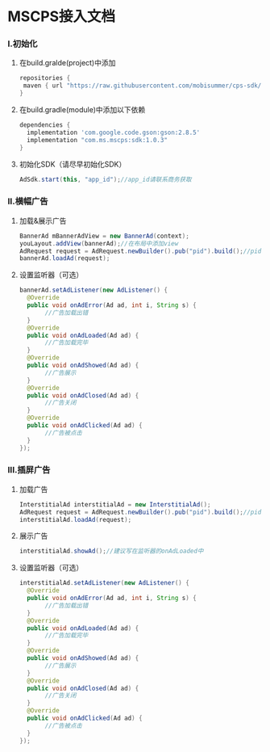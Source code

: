 # MSCPS接入文档

### I.初始化

1. 在build.gralde(project)中添加

   ```groovy
   repositories { 
   	maven { url "https://raw.githubusercontent.com/mobisummer/cps-sdk/master" }
   }
   ```

2. 在build.gradle(module)中添加以下依赖

   ```groovy
   dependencies {
     implementation 'com.google.code.gson:gson:2.8.5'
     implementation "com.ms.mscps:sdk:1.0.3"
   }
   ```

3. 初始化SDK（请尽早初始化SDK）

   ```java
   AdSdk.start(this, "app_id");//app_id请联系商务获取
   ```

### II.横幅广告

1. 加载&展示广告

   ```java
   BannerAd mBannerAdView = new BannerAd(context);
   youLayout.addView(bannerAd);//在布局中添加view
   AdRequest request = AdRequest.newBuilder().pub("pid").build();//pid请联系商务获取
   bannerAd.loadAd(request);
   ```

2. 设置监听器（可选）

   ```java
   bannerAd.setAdListener(new AdListener() {
     @Override
     public void onAdError(Ad ad, int i, String s) {
          //广告加载出错
     }
     @Override
     public void onAdLoaded(Ad ad) {
          //广告加载完毕
     }
     @Override
     public void onAdShowed(Ad ad) {
          //广告展示
     }
     @Override
     public void onAdClosed(Ad ad) {
          //广告关闭
     }
     @Override
     public void onAdClicked(Ad ad) {
          //广告被点击
     }
   });
   ```

### III.插屏广告

1. 加载广告

   ```java
   InterstitialAd interstitialAd = new InterstitialAd();
   AdRequest request = AdRequest.newBuilder().pub("pid").build();//pid请联系商务获取
   interstitialAd.loadAd(request);
   ```

2. 展示广告

   ```java
   interstitialAd.showAd();//建议写在监听器的onAdLoaded中
   ```

3. 设置监听器（可选）

   ```java
   interstitialAd.setAdListener(new AdListener() {
     @Override
     public void onAdError(Ad ad, int i, String s) {
          //广告加载出错
     }
     @Override
     public void onAdLoaded(Ad ad) {
          //广告加载完毕
     }
     @Override
     public void onAdShowed(Ad ad) {
          //广告展示
     }
     @Override
     public void onAdClosed(Ad ad) {
          //广告关闭
     }
     @Override
     public void onAdClicked(Ad ad) {
          //广告被点击
     }
   });
   ```
